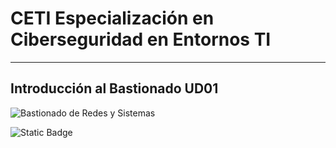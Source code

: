 # CETI Especialización en Ciberseguridad en Entornos TI
---
## Introducción al Bastionado UD01

![Bastionado de Redes y Sistemas](./Portada-BRS01.png "Introducción al Bastionado") 

<!-- <h3><span style="color: green; background: #62f395;">✅Calificación: 10</span></h3> -->
<!-- <p>✅<img src="../../img/C10.png" height="18" /></p> -->
![Static Badge](https://img.shields.io/badge/%E2%9C%85%20Calificaci%C3%B3n%3A-10-%2362f395?style=for-the-badge&labelColor=%2362f395&color=%2362f395)
